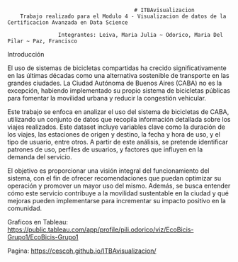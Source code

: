                                             # ITBAvisualizacion
        Trabajo realizado para el Modulo 4 - Visualizacion de datos de la Certificacion Avanzada en Data Science
            
                    Integrantes: Leiva, Maria Julia ~ Odorico, Maria Del Pilar ~ Paz, Francisco

Introducción

El uso de sistemas de bicicletas compartidas ha crecido significativamente en las últimas décadas como una alternativa sostenible de transporte en las grandes ciudades. La Ciudad Autónoma de Buenos Aires (CABA) no es la excepción, habiendo implementado su propio sistema de bicicletas públicas para fomentar la movilidad urbana y reducir la congestión vehicular.

Este trabajo se enfoca en analizar el uso del sistema de bicicletas de CABA, utilizando un conjunto de datos que recopila información detallada sobre los viajes realizados. Este dataset incluye variables clave como la duración de los viajes, las estaciones de origen y destino, la fecha y hora de uso, y el tipo de usuario, entre otros. A partir de este análisis, se pretende identificar patrones de uso, perfiles de usuarios, y factores que influyen en la demanda del servicio.

El objetivo es proporcionar una visión integral del funcionamiento del sistema, con el fin de ofrecer recomendaciones que puedan optimizar su operación y promover un mayor uso del mismo. Además, se busca entender cómo este servicio contribuye a la movilidad sustentable en la ciudad y qué mejoras pueden implementarse para incrementar su impacto positivo en la comunidad.

Graficos en Tableau: https://public.tableau.com/app/profile/pili.odorico/viz/EcoBicis-Grupo1/EcoBicis-Grupo1

Pagina: https://cescoh.github.io/ITBAvisualizacion/

